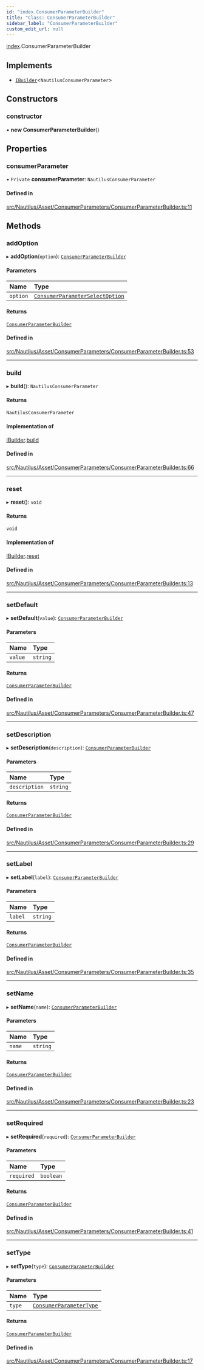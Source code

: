```yaml
---
id: "index.ConsumerParameterBuilder"
title: "Class: ConsumerParameterBuilder"
sidebar_label: "ConsumerParameterBuilder"
custom_edit_url: null
---
```


[index](../modules/).ConsumerParameterBuilder

## Implements

- [`IBuilder`](../interfaces/types.IBuilder.md)<`NautilusConsumerParameter`\>

## Constructors

### constructor

• **new ConsumerParameterBuilder**()

## Properties

### consumerParameter

• `Private` **consumerParameter**: `NautilusConsumerParameter`

#### Defined in

[src/Nautilus/Asset/ConsumerParameters/ConsumerParameterBuilder.ts:11](https://github.com/deltaDAO/nautilus/blob/a089200/src/Nautilus/Asset/ConsumerParameters/ConsumerParameterBuilder.ts#L11)

## Methods

### addOption

▸ **addOption**(`option`): [`ConsumerParameterBuilder`](.ConsumerParameterBuilder)

#### Parameters

| Name | Type |
| :------ | :------ |
| `option` | [`ConsumerParameterSelectOption`](../modules/types.md#consumerparameterselectoption) |

#### Returns

[`ConsumerParameterBuilder`](.ConsumerParameterBuilder)

#### Defined in

[src/Nautilus/Asset/ConsumerParameters/ConsumerParameterBuilder.ts:53](https://github.com/deltaDAO/nautilus/blob/a089200/src/Nautilus/Asset/ConsumerParameters/ConsumerParameterBuilder.ts#L53)

___

### build

▸ **build**(): `NautilusConsumerParameter`

#### Returns

`NautilusConsumerParameter`

#### Implementation of

[IBuilder](../interfaces/types.IBuilder.md).[build](../interfaces/types.IBuilder.md#build)

#### Defined in

[src/Nautilus/Asset/ConsumerParameters/ConsumerParameterBuilder.ts:66](https://github.com/deltaDAO/nautilus/blob/a089200/src/Nautilus/Asset/ConsumerParameters/ConsumerParameterBuilder.ts#L66)

___

### reset

▸ **reset**(): `void`

#### Returns

`void`

#### Implementation of

[IBuilder](../interfaces/types.IBuilder.md).[reset](../interfaces/types.IBuilder.md#reset)

#### Defined in

[src/Nautilus/Asset/ConsumerParameters/ConsumerParameterBuilder.ts:13](https://github.com/deltaDAO/nautilus/blob/a089200/src/Nautilus/Asset/ConsumerParameters/ConsumerParameterBuilder.ts#L13)

___

### setDefault

▸ **setDefault**(`value`): [`ConsumerParameterBuilder`](.ConsumerParameterBuilder)

#### Parameters

| Name | Type |
| :------ | :------ |
| `value` | `string` |

#### Returns

[`ConsumerParameterBuilder`](.ConsumerParameterBuilder)

#### Defined in

[src/Nautilus/Asset/ConsumerParameters/ConsumerParameterBuilder.ts:47](https://github.com/deltaDAO/nautilus/blob/a089200/src/Nautilus/Asset/ConsumerParameters/ConsumerParameterBuilder.ts#L47)

___

### setDescription

▸ **setDescription**(`description`): [`ConsumerParameterBuilder`](.ConsumerParameterBuilder)

#### Parameters

| Name | Type |
| :------ | :------ |
| `description` | `string` |

#### Returns

[`ConsumerParameterBuilder`](.ConsumerParameterBuilder)

#### Defined in

[src/Nautilus/Asset/ConsumerParameters/ConsumerParameterBuilder.ts:29](https://github.com/deltaDAO/nautilus/blob/a089200/src/Nautilus/Asset/ConsumerParameters/ConsumerParameterBuilder.ts#L29)

___

### setLabel

▸ **setLabel**(`label`): [`ConsumerParameterBuilder`](.ConsumerParameterBuilder)

#### Parameters

| Name | Type |
| :------ | :------ |
| `label` | `string` |

#### Returns

[`ConsumerParameterBuilder`](.ConsumerParameterBuilder)

#### Defined in

[src/Nautilus/Asset/ConsumerParameters/ConsumerParameterBuilder.ts:35](https://github.com/deltaDAO/nautilus/blob/a089200/src/Nautilus/Asset/ConsumerParameters/ConsumerParameterBuilder.ts#L35)

___

### setName

▸ **setName**(`name`): [`ConsumerParameterBuilder`](.ConsumerParameterBuilder)

#### Parameters

| Name | Type |
| :------ | :------ |
| `name` | `string` |

#### Returns

[`ConsumerParameterBuilder`](.ConsumerParameterBuilder)

#### Defined in

[src/Nautilus/Asset/ConsumerParameters/ConsumerParameterBuilder.ts:23](https://github.com/deltaDAO/nautilus/blob/a089200/src/Nautilus/Asset/ConsumerParameters/ConsumerParameterBuilder.ts#L23)

___

### setRequired

▸ **setRequired**(`required`): [`ConsumerParameterBuilder`](.ConsumerParameterBuilder)

#### Parameters

| Name | Type |
| :------ | :------ |
| `required` | `boolean` |

#### Returns

[`ConsumerParameterBuilder`](.ConsumerParameterBuilder)

#### Defined in

[src/Nautilus/Asset/ConsumerParameters/ConsumerParameterBuilder.ts:41](https://github.com/deltaDAO/nautilus/blob/a089200/src/Nautilus/Asset/ConsumerParameters/ConsumerParameterBuilder.ts#L41)

___

### setType

▸ **setType**(`type`): [`ConsumerParameterBuilder`](.ConsumerParameterBuilder)

#### Parameters

| Name | Type |
| :------ | :------ |
| `type` | [`ConsumerParameterType`](../modules/types.md#consumerparametertype) |

#### Returns

[`ConsumerParameterBuilder`](.ConsumerParameterBuilder)

#### Defined in

[src/Nautilus/Asset/ConsumerParameters/ConsumerParameterBuilder.ts:17](https://github.com/deltaDAO/nautilus/blob/a089200/src/Nautilus/Asset/ConsumerParameters/ConsumerParameterBuilder.ts#L17)
